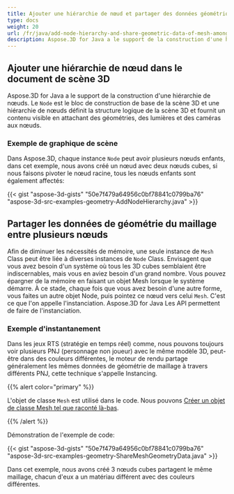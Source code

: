 ```yaml
---
title: Ajouter une hiérarchie de nœud et partager des données géométriques de maillage entre plusieurs nœuds de la scène 3D
type: docs
weight: 20
url: /fr/java/add-node-hierarchy-and-share-geometric-data-of-mesh-among-multiple-nodes-of-3d-scene/
description: Aspose.3D for Java a le support de la construction d'une hiérarchie de nœuds. Le nœud est un bloc de construction de base de la scène 3D et une hiérarchie de nœuds définit la structure logique de la scène 3D et fournit un contenu visible en attachant des géométries, des lumières et des caméras aux nœuds.
---
```

##  **Ajouter une hiérarchie de nœud dans le document de scène 3D**
Aspose.3D for Java a le support de la construction d'une hiérarchie de nœuds. Le `Node` est le bloc de construction de base de la scène 3D et une hiérarchie de nœuds définit la structure logique de la scène 3D et fournit un contenu visible en attachant des géométries, des lumières et des caméras aux nœuds.
###  **Exemple de graphique de scène**

Dans Aspose.3D, chaque instance `Node` peut avoir plusieurs nœuds enfants, dans cet exemple, nous avons créé un nœud avec deux nœuds cubes, si nous faisons pivoter le nœud racine, tous les nœuds enfants sont également affectés:

{{< gist "aspose-3d-gists" "50e7f479a64956c0bf78841c0799ba76" "aspose-3d-src-examples-geometry-AddNodeHierarchy.java" >}}
##  **Partager les données de géométrie du maillage entre plusieurs nœuds**
Afin de diminuer les nécessités de mémoire, une seule instance de `Mesh` Class peut être liée à diverses instances de `Node` Class. Envisagent que vous avez besoin d'un système où tous les 3D cubes semblaient être indiscernables, mais vous en aviez besoin d'un grand nombre. Vous pouvez épargner de la mémoire en faisant un objet Mesh lorsque le système démarre. À ce stade, chaque fois que vous avez besoin d'une autre forme, vous faites un autre objet Node, puis pointez ce nœud vers celui `Mesh`. C'est ce que l'on appelle l'instanciation. Aspose.3D for Java Les API permettent de faire de l'instanciation.
###  **Exemple d'instantanement**
Dans les jeux RTS (stratégie en temps réel) comme, nous pouvons toujours voir plusieurs PNJ (personnage non joueur) avec le même modèle 3D, peut-être dans des couleurs différentes, le moteur de rendu partage généralement les mêmes données de géométrie de maillage à travers différents PNJ, cette technique s'appelle Instancing.

{{% alert color="primary" %}} 

L'objet de classe `Mesh` est utilisé dans le code. Nous pouvons [Créer un objet de classe Mesh tel que raconté là-bas](https://docs.dynabic.com/display/3djava/Create+3D+Mesh+and+Scene).

{{% /alert %}} 

Démonstration de l'exemple de code:

{{< gist "aspose-3d-gists" "50e7f479a64956c0bf78841c0799ba76" "aspose-3d-src-examples-geometry-ShareMeshGeometryData.java" >}}


Dans cet exemple, nous avons créé 3 nœuds cubes partagent le même maillage, chacun d'eux a un matériau différent avec des couleurs différentes.

